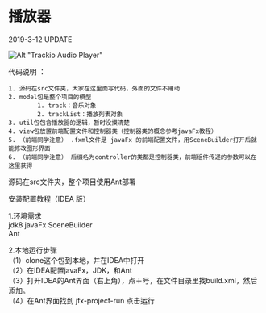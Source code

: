 # 播放器

2019-3-12 UPDATE 

![Alt "Trackio Audio Player"](http://img.imgur.com/rECNn8j.png "Trackio Audio Player")

代码说明  ：

   	1. 源码在src文件夹，大家在这里面写代码，外面的文件不用动
   	2. model包是整个项目的模型
          	1. track：音乐对象
          	2. trackList：播放列表对象
   	3. util包包含播放器的逻辑，暂时没摸清楚
   	4. view包放置前端配置文件和控制器类（控制器类的概念参考javaFx教程）
   	5. （前端同学注意） .fxml文件是 javaFx 的前端配置文件，用SceneBuilder打开后就能修改图形界面
   	6. （前端同学注意） 后缀名为controller的类都是控制器类，前端组件传递的参数可以在这里获得

  源码在src文件夹，整个项目使用Ant部署  




安装配置教程（IDEA 版）  

  1.环境需求  
    	jdk8 
   	 javaFx SceneBuilder  
    	Ant

  2.本地运行步骤  
      （1）clone这个包到本地，并在IDEA中打开  
      （2）在IDEA配置javaFx，JDK，和Ant  
      （3）打开IDEA的Ant界面（右上角），点＋号，在文件目录里找build.xml，然后添加。  
      （4）在Ant界面找到  jfx-project-run 点击运行

​	


